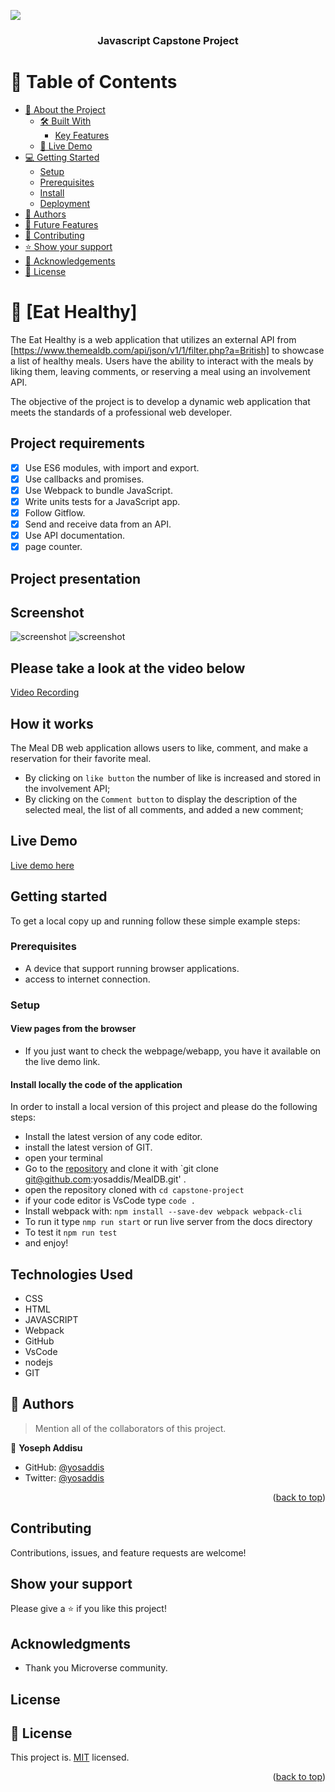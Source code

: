 <a name="readme-top"></a>
![](https://img.shields.io/badge/Microverse-blueviolet)
<div align="center">

  <h3><b>Javascript Capstone Project</b></h3>

</div>

<!-- TABLE OF CONTENTS -->

# 📗 Table of Contents

- [📖 About the Project](#about-project)
  - [🛠 Built With](#built-with)
    - [Key Features](#key-features)
  - [🚀 Live Demo](#live-demo)
- [💻 Getting Started](#getting-started)
  - [Setup](#setup)
  - [Prerequisites](#prerequisites)
  - [Install](#install)
  - [Deployment](#triangular_flag_on_post-deployment)
- [👥 Authors](#authors)
- [🔭 Future Features](#future-features)
- [🤝 Contributing](#contributing)
- [⭐️ Show your support](#support)
- [🙏 Acknowledgements](#acknowledgements)
- [📝 License](#license)

<!-- PROJECT DESCRIPTION -->

# 📖 [Eat Healthy] <a name="about-project"></a>

The Eat Healthy is a web application that utilizes an external API from 
[https://www.themealdb.com/api/json/v1/1/filter.php?a=British] to showcase a list of healthy meals. Users have the ability to interact with the meals by liking them, leaving comments, or reserving a meal using an involvement API. 

The objective of the project is to develop a dynamic web application that meets the standards of a professional web developer.
## Project requirements 
- [x] Use ES6 modules, with import and export.
- [x] Use callbacks and promises.
- [x] Use Webpack to bundle JavaScript.
- [x] Write units tests for a JavaScript app.
- [x] Follow Gitflow.
- [x] Send and receive data from an API.
- [x] Use API documentation.
- [x] page counter.

## Project presentation
## Screenshot
![screenshot](./screenshoot/eat%20healthy%20home%20page.png)
![screenshot](./screenshoot/eat%20healthy%20popup.png)

## Please take a look at the video below

[Video Recording](#)
## How it works

The Meal DB web application allows users to like, comment, and make a reservation for their favorite meal.
* By clicking on `like button` the number of like is increased and stored in the involvement API;
* By clicking on the `Comment button` to display the description of the selected meal, the list of all comments, and added a new comment;


## Live Demo

[Live demo here](https://yosaddis.github.io/MealDB/)

## Getting started

To get a local copy up and running follow these simple example steps:

### Prerequisites

- A device that support running browser applications.
- access to internet connection.

### Setup

#### View pages from the browser

- If you just want to check the webpage/webapp, you have it available on the live demo link.

#### Install locally the code of the application

In order to install a local version of this project and please do the following steps:
- Install the latest version of any code editor.
- install the latest version of GIT.
- open your terminal
- Go to the [repository](https://github.com/yosaddis/MealDB/)  and clone it with `git clone git@github.com:yosaddis/MealDB.git' .
- open the repository cloned with `cd capstone-project`
- if your code editor is VsCode type `code .`
- Install webpack with: `npm install --save-dev webpack webpack-cli`
- To run it type `nmp run start` or run live server from the docs directory
- To test it `npm run test`
- and enjoy!

## Technologies Used

- CSS
- HTML
- JAVASCRIPT
- Webpack
- GitHub
- VsCode
- nodejs
- GIT

## 👥 Authors <a name="authors"></a>

> Mention all of the collaborators of this project.

👤 **Yoseph Addisu**

- GitHub: [@yosaddis](https://github.com/yosaddis)
- Twitter: [@yosaddis](https://twitter.com/yosaddis)

<p align="right">(<a href="#readme-top">back to top</a>)</p>


## Contributing

Contributions, issues, and feature requests are welcome!

## Show your support

Please give a ⭐️ if you like this project!

## Acknowledgments

- Thank you Microverse community.

## License
<!-- LICENSE -->

## 📝 License <a name="license"></a>

This project is. [MIT](./LICENSE.md) licensed.


<p align="right">(<a href="#readme-top">back to top</a>)</p>